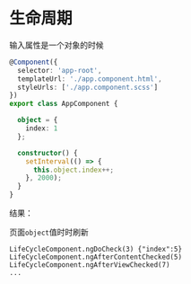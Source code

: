 # 生命周期

输入属性是一个对象的时候

```typescript
@Component({
  selector: 'app-root',
  templateUrl: './app.component.html',
  styleUrls: ['./app.component.scss']
})
export class AppComponent {

  object = {
    index: 1
  };

  constructor() {
    setInterval(() => {
      this.object.index++;
    }, 2000);
  }
}
```

结果：

页面`object`值时时刷新

```
LifeCycleComponent.ngDoCheck(3) {"index":5}
LifeCycleComponent.ngAfterContentChecked(5)
LifeCycleComponent.ngAfterViewChecked(7)
...
```

